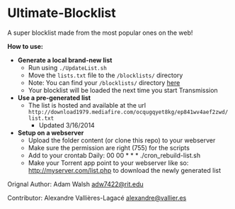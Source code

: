 Ultimate-Blocklist
==================

A super blocklist made from the most popular ones on the web!

<b>How to use:</b>

 * <b>Generate a local brand-new list</b>
     * Run using `./UpdateList.sh`
     * Move the `lists.txt` file to the `/blocklists/` directory
     * Note: You can find your `/blocklists/` directory [here](https://trac.transmissionbt.com/wiki/ConfigFiles)
     * Your blocklist will be loaded the next time you start Transmission
* <b>Use a pre-generated list</b>
     * The list is hosted and available at the url `http://download1979.mediafire.com/ocqugqyet8kg/ep841wv4aef2zwd/list.txt`
        * Updated 3/16/2014
 * <b>Setup on a webserver</b>
     * Upload the folder content (or clone this repo) to your webserver
     * Make sure the permission are right (755) for the scripts
     * Add to your crontab
     		Daily: 00 00 * * * ./cron_rebuild-list.sh
     * Make your Torrent app point to your webserver like so: http://myserver.com/list.php to download the newly generated list

Orignal Author: Adam Walsh <adw7422@rit.edu>

Contributor: Alexandre Vallières-Lagacé <alexandre@vallier.es>
